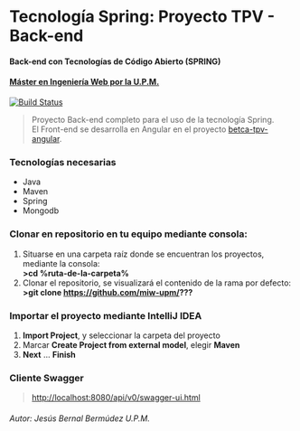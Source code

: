# Tecnología Spring: Proyecto TPV - Back-end
#### Back-end con Tecnologías de Código Abierto (SPRING)
#### [Máster en Ingeniería Web por la U.P.M.](http://miw.etsisi.upm.es)

[![Build Status](https://travis-ci.org/miw-upm/betca-tpv-spring.svg?branch=develop)](https://travis-ci.org/miw-upm/betca-tpv-spring)

> Proyecto Back-end completo para el uso de la tecnología Spring.  
> El Front-end se desarrolla en Angular en el proyecto [betca-tpv-angular](https://github.com/miw-upm/betca-tpv-angular).  

### Tecnologías necesarias
* Java
* Maven
* Spring
* Mongodb

### Clonar en repositorio en tu equipo mediante consola:
1. Situarse en una carpeta raíz donde se encuentran los proyectos, mediante la consola:  
 **>cd %ruta-de-la-carpeta%**
1. Clonar el repositorio, se visualizará el contenido de la rama por defecto:  
 **>git clone https://github.com/miw-upm/???**
 
 ### Importar el proyecto mediante IntelliJ IDEA
1. **Import Project**, y seleccionar la carpeta del proyecto
1. Marcar **Create Project from external model**, elegir **Maven**
1. **Next** … **Finish**

### Cliente Swagger 
> [http://localhost:8080/api/v0/swagger-ui.html](http://localhost:8080/api/v0/swagger-ui.html)

###### Autor: Jesús Bernal Bermúdez U.P.M.

